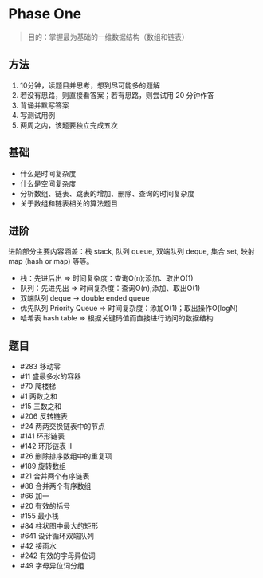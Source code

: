 # Phase One

> 目的：掌握最为基础的一维数据结构（数组和链表）

## 方法

1. 10分钟，读题目并思考，想到尽可能多的题解
2. 若没有思路，则直接看答案；若有思路，则尝试用 20 分钟作答
3. 背诵并默写答案
4. 写测试用例
5. 两周之内，该题要独立完成五次

## 基础

- 什么是时间复杂度
- 什么是空间复杂度
- 分析数组、链表、跳表的增加、删除、查询的时间复杂度
- 关于数组和链表相关的算法题目

## 进阶

进阶部分主要内容涵盖：栈 stack, 队列 queue, 双端队列 deque, 集合 set, 映射 map (hash or map) 等等。

- 栈：先进后出 => 时间复杂度：查询O(n);添加、取出O(1)
- 队列：先进先出 => 时间复杂度：查询O(n);添加、取出O(1)
- 双端队列 deque -> double ended queue
- 优先队列 Priority Queue => 时间复杂度：添加O(1)；取出操作O(logN)
- 哈希表 hash table => 根据关键码值而直接进行访问的数据结构

## 题目

- #283 移动零
- #11 盛最多水的容器
- #70 爬楼梯
- #1 两数之和
- #15 三数之和
- #206 反转链表
- #24 两两交换链表中的节点
- #141 环形链表
- #142 环形链表 II
- #26 删除排序数组中的重复项
- #189 旋转数组
- #21 合并两个有序链表
- #88 合并两个有序数组
- #66 加一
- #20 有效的括号
- #155 最小栈
- #84 柱状图中最大的矩形
- #641 设计循环双端队列
- #42 接雨水
- #242 有效的字母异位词
- #49 字母异位词分组